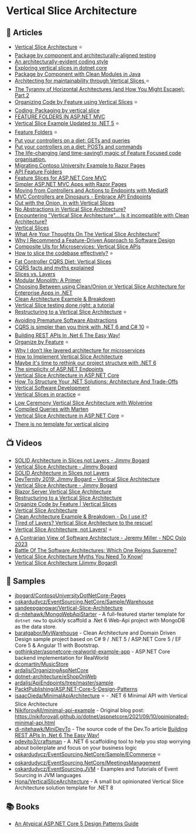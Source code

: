 	
# Vertical Slice Architecture

## 📕 Articles
- [Vertical Slice Architecture](https://jimmybogard.com/vertical-slice-architecture/) ⭐
- [Package by component and architecturally-aligned testing](https://dzone.com/articles/package-component-and) 
- [An architecturally-evident coding style](https://dzone.com/articles/architecturally-evident-coding) 
- [Exploring vertical slices in dotnet core](https://dev.to/htech/exploring-vertical-slices-in-dotnet-core-3mik)
- [Package by Component with Clean Modules in Java](https://blog.ttulka.com/package-by-component-with-clean-modules-in-java) 
- [Architecting for maintainability through Vertical Slices ](https://www.ghyston.com/insights/architecting-for-maintainability-through-vertical-slices/) ⭐
- [The Tyranny of Horizontal Architectures (and How You Might Escape): Part 2](https://www.ojdevelops.com/2018/07/the-tyranny-of-horizontal-architectures2.html)
- [Organizing Code by Feature using Vertical Slices](https://codeopinion.com/organizing-code-by-feature-using-vertical-slices/) ⭐
- [Coding: Packaging by vertical slice](https://markhneedham.com/blog/2012/02/20/coding-packaging-by-vertical-slice/)
- [FEATURE FOLDERS IN ASP.NET MVC](https://timgthomas.com/2013/10/feature-folders-in-asp-net-mvc/)
- [Vertical Slice Example Updated to .NET 5](https://jimmybogard.com/vertical-slice-example-updated-to-net-5/) ⭐
- [Feature Folders](http://www.kamilgrzybek.com/design/feature-folders/) ⭐
- [Put your controllers on a diet: GETs and queries](https://lostechies.com/jimmybogard/2013/10/29/put-your-controllers-on-a-diet-gets-and-queries/)
- [Put your controllers on a diet: POSTs and commands](https://lostechies.com/jimmybogard/2013/12/19/put-your-controllers-on-a-diet-posts-and-commands/)
- [The life-changing (and time-saving!) magic of Feature Focused code organisation.](https://builtwithdot.net/blog/changing-how-your-code-is-organized-could-speed-development-from-weeks-to-days)
- [Migrating Contoso University Example to Razor Pages](https://jimmybogard.com/migrating-contoso-university-example-to-razor-pages/) 
- [API Feature Folders](https://ardalis.com/api-feature-folders/)
- [Feature Slices for ASP.NET Core MVC](https://docs.microsoft.com/en-us/archive/msdn-magazine/2016/september/asp-net-core-feature-slices-for-asp-net-core-mvc) 
- [Simpler ASP.NET MVC Apps with Razor Pages](https://docs.microsoft.com/en-us/archive/msdn-magazine/2017/september/asp-net-core-simpler-asp-net-mvc-apps-with-razor-pages) 
- [Moving from Controllers and Actions to Endpoints with MediatR](https://ardalis.com/moving-from-controllers-and-actions-to-endpoints-with-mediatr/) 
- [MVC Controllers are Dinosaurs - Embrace API Endpoints](https://ardalis.com/mvc-controllers-are-dinosaurs-embrace-api-endpoints/) 
- [Out with the Onion, in with Vertical Slices](https://medium.com/@jacobcunningham/out-with-the-onion-in-with-vertical-slices-c3edfdafe118)
- [No Abstractions in Vertical Slice Architecture?](https://www.reddit.com/r/dotnet/comments/m1t6g3/no_abstractions_in_vertical_slice_architecture/)
- [Encountering "Vertical Slice Architecture"... Is it incompatible with Clean Architecture?](https://jeremiahflaga.github.io/2019/05/20/vertical-slice-architecture-is-it-incompatible-with-clean-architecture/)
- [Vertical Slices](https://deviq.com/practices/vertical-slices)
- [What Are Your Thoughts On The Vertical Slice Architecture?](https://www.reddit.com/r/dotnet/comments/gej15i/what_are_your_thoughts_on_the_vertical_slice/)
- [Why I Recommend a Feature-Driven Approach to Software Design](https://khalilstemmler.com/articles/software-design-architecture/feature-driven/)
- [Composite UIs for Microservices: Vertical Slice APIs](https://jimmybogard.com/composite-uis-for-microservices-vertical-slice-apis/)
- [How to slice the codebase effectively?](https://event-driven.io/en/how_to_slice_the_codebase_effectively/) ⭐
- [Fat Controller CQRS Diet: Vertical Slices](https://codeopinion.com/fat-controller-cqrs-diet-vertical-slices/)
- [CQRS facts and myths explained](https://event-driven.io/en/cqrs_facts_and_myths_explained/) 
- [Slices vs. Layers](https://www.betterask.erni/news-room/slices-vs-layers/)
- [Modular Monolith: A Primer](http://www.kamilgrzybek.com/design/modular-monolith-primer/)
- [Choosing Between using Clean/Onion or Vertical Slice Architecture for Enterprise Apps in .NET](https://www.reddit.com/r/dotnet/comments/lw13r2/choosing_between_using_cleanonion_or_vertical/)
- [Clean Architecture Example & Breakdown](https://codeopinion.com/clean-architecture-example-breakdown/)
- [Vertical Slice testing done right: a tutorial](https://headspring.com/2020/09/02/testing-done-right-with-vertical-slice-architecture/)
- [Restructuring to a Vertical Slice Architecture](https://codeopinion.com/restructuring-to-a-vertical-slice-architecture/) ⭐
- [Avoiding Premature Software Abstractions](https://betterprogramming.pub/avoiding-premature-software-abstractions-8ba2e990930a)
- [CQRS is simpler than you think with .NET 6 and C# 10](https://event-driven.io/en/cqrs_is_simpler_than_you_think_with_net6/) ⭐
- [Building REST APIs In .Net 6 The Easy Way!](https://dev.to/djnitehawk/building-rest-apis-in-net-6-the-easy-way-3h0d)
- [Organize by Feature](https://codeopinion.com/organize-by-feature/) ⭐
- [Why I don’t like layered architecture for microservices](https://garywoodfine.com/why-i-dont-like-layered-architecture-for-microservices/)
- [How to Implement Vertical Slice Architecture](https://garywoodfine.com/implementing-vertical-slice-architecture/)
- [Maybe it's time to rethink our project structure with .NET 6](https://timdeschryver.dev/blog/maybe-its-time-to-rethink-our-project-structure-with-dot-net-6)
- [The simplicity of ASP.NET Endpoints](https://timdeschryver.dev/blog/the-simplicity-of-net-endpoints)
- [Vertical Slice Architecture in ASP.NET Core](https://code-maze.com/vertical-slice-architecture-aspnet-core/)
- [How To Structure Your .NET Solutions: Architecture And Trade-Offs](https://www.jamesmichaelhickey.com/how-to-structure-your-dot-net-solutions-design-and-trade-offs/)
- [Vertical Software Development](https://medium.com/ssense-tech/vertical-software-development-495b73f7fcdf)
- [Vertical Slices in practice](https://event-driven.io/en/-vertical_slices_in_practice/) ⭐
- [Low Ceremony Vertical Slice Architecture with Wolverine](https://jeremydmiller.com/2023/07/10/low-ceremony-vertical-slice-architecture-with-wolverine/)
- [Compiled Queries with Marten](https://jeremydmiller.com/2023/07/12/compiled-queries-with-marten/)
- [Vertical Slice Architecture in ASP.NET Core](https://blog.ndepend.com/vertical-slice-architecture-in-asp-net-core/) ⭐
- [There is no template for vertical slicing](https://www.dateo-software.de/blog/no-vertical-slicing-template)

## 📺 Videos
- [SOLID Architecture in Slices not Layers - Jimmy Bogard](https://vimeo.com/131633177)
- [Vertical Slice Architecture - Jimmy Bogard](https://www.youtube.com/watch?v=5kOzZz2vj2o) 
- [SOLID Architecture in Slices not Layers](https://www.youtube.com/watch?v=wTd-VcJCs_M) 
- [DevTernity 2019: Jimmy Bogard – Vertical Slice Architecture](https://www.youtube.com/watch?v=T6nglsEDaqA) 
- [Vertical Slice Architecture - Jimmy Bogard](https://www.youtube.com/watch?v=SUiWfhAhgQw&lc=UgzDmpq_2SHwmuSgIL54AaABAg)
- [Blazor Server Vertical Slice Architecture](https://www.youtube.com/watch?v=WLNEeO5cMaw)
- [Restructuring to a Vertical Slice Architecture](https://www.youtube.com/watch?v=cVVMbuKmNes)
- [Organize Code by Feature | Vertical Slices](https://www.youtube.com/watch?v=PRns0rqPonA)
- [Vertical Slice Architecture](https://www.youtube.com/watch?v=id2kfgzONMA)
- [Clean Architecture Example & Breakdown - Do I use it?](https://www.youtube.com/watch?v=Ys_W6MyWOCw)
- [Tired of Layers? Vertical Slice Architecture to the rescue!](https://www.youtube.com/watch?v=lsddiYwWaOQ)
- [Vertical Slice Architecture, not Layers!](https://www.youtube.com/watch?v=L2Wnq0ChAIA) ⭐
- [A Contrarian View of Software Architecture - Jeremy Miller - NDC Oslo 2023](https://www.youtube.com/watch?v=ttYQzHPe5s4)
- [Battle Of The Software Architectures: Which One Reigns Supreme?](https://www.youtube.com/watch?v=VbuJaH7mKIc)
- [Vertical Slice Architecture Myths You Need To Know!](https://www.youtube.com/watch?v=TfMArQnepco)
- [Vertical Slice Architecture (Jimmy Bogard)](https://www.youtube.com/watch?v=oAoaMlS1PWo)

## 🚀 Samples
- [jbogard/ContosoUniversityDotNetCore-Pages](https://github.com/jbogard/ContosoUniversityDotNetCore-Pages) 
- [oskardudycz/EventSourcing.NetCore/Sample/Warehouse](https://github.com/oskardudycz/EventSourcing.NetCore/tree/cqrs_with_net5/Sample/Warehouse)
- [sandeepgangwar/Vertical-Slice-Architecture](https://github.com/sandeepgangwar/Vertical-Slice-Architecture)
- [dj-nitehawk/MongoWebApiStarter](https://github.com/dj-nitehawk/MongoWebApiStarter) - A full-featured starter template for `dotnet new` to quickly scaffold a .Net 6 Web-Api project with MongoDB as the data store.
- [baratgabor/MyWarehouse](https://github.com/baratgabor/MyWarehouse) - Clean Architecture and Domain Driven Design sample project based on C# 9 / .NET 5 / ASP.NET Core 5 / EF Core 5 & Angular 11 with Bootstrap.
- [gothinkster/aspnetcore-realworld-example-app](https://github.com/gothinkster/aspnetcore-realworld-example-app) - ASP.NET Core backend implementation for RealWorld
- [dcomartin/MusicStore](https://github.com/dcomartin/MusicStore) 
- [ardalis/OrganizingAspNetCore](https://github.com/ardalis/OrganizingAspNetCore)
- [dotnet-architecture/eShopOnWeb](https://github.com/dotnet-architecture/eShopOnWeb) 
- [ardalis/ApiEndpoints/tree/master/sample](https://github.com/ardalis/ApiEndpoints/tree/master/sample)
- [PacktPublishing/ASP.NET-Core-5-Design-Patterns](https://github.com/PacktPublishing/ASP.NET-Core-5-Design-Patterns/tree/main/C15/Vertical%20Slice%20Architecture)
- [isaacOjeda/MinimalApiArchitecture](https://github.com/isaacOjeda/MinimalApiArchitecture) ⭐ - .NET 6 Minimal API with Vertical Slice Architecture
- [NikiforovAll/minimal-api-example](https://github.com/NikiforovAll/minimal-api-example) - Original blog post: https://nikiforovall.github.io/dotnet/aspnetcore/2021/09/10/opinionated-minimal-api.html
- [dj-nitehawk/MiniDevTo](https://github.com/dj-nitehawk/MiniDevTo) - The source code of the Dev.To article [Building REST APIs In .Net 6 The Easy Way!](https://dev.to/djnitehawk/building-rest-apis-in-net-6-the-easy-way-3h0d)
- [pdevito3/craftsman](https://github.com/pdevito3/craftsman) - A .NET 6 scaffolding tool to help you stop worrying about boilerplate and focus on your business logic
- [oskardudycz/EventSourcing.NetCore/Sample/ECommerce](https://github.com/oskardudycz/EventSourcing.NetCore/tree/main/Sample/ECommerce) ⭐
- [oskardudycz/EventSourcing.NetCore/MeetingsManagement](https://github.com/oskardudycz/EventSourcing.NetCore/tree/main/Sample/MeetingsManagement)
- [oskardudycz/EventSourcing.JVM](https://github.com/oskardudycz/EventSourcing.JVM) - Examples and Tutorials of Event Sourcing in JVM languages
- [Hona/VerticalSliceArchitecture](https://github.com/Hona/VerticalSliceArchitecture) - A small but opinionated Vertical Slice Architecture solution template for .NET 8
## 📚 Books
- [An Atypical ASP.NET Core 5 Design Patterns Guide](https://www.packtpub.com/product/an-atypical-asp-net-core-5-design-patterns-guide/9781789346091)


